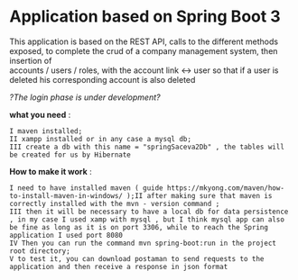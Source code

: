 
# Application based on Spring Boot 3

This application is based on the REST API, calls to the different methods exposed, 
to complete the crud of a company management system, then insertion of  
accounts / users / roles, with the account link <-> user so that if a user is deleted his corresponding account is also deleted 

*?The login phase is under development?* 

**what you need** : 

    I maven installed; 
    II xampp installed or in any case a mysql db; 
    III create a db with this name = "springSaceva2Db" , the tables will be created for us by Hibernate

**How to make it work** :

    I need to have installed maven ( guide https://mkyong.com/maven/how-to-install-maven-in-windows/ );II after making sure that maven is correctly installed with the mvn - version command ;
    III then it will be necessary to have a local db for data persistence , in my case I used xamp with mysql , but I think mysql app can also be fine as long as it is on port 3306, while to reach the Spring application I used port 8080
    IV Then you can run the command mvn spring-boot:run in the project root directory; 
    V to test it, you can download postaman to send requests to the application and then receive a response in json format